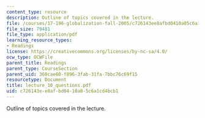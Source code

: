```yaml
---
content_type: resource
description: Outline of topics covered in the lecture.
file: /courses/17-196-globalization-fall-2005/c726143ee8afbd0410a05c6a1cd4bcb1_lecture_10_questions.pdf
file_size: 79481
file_type: application/pdf
learning_resource_types:
- Readings
license: https://creativecommons.org/licenses/by-nc-sa/4.0/
ocw_type: OCWFile
parent_title: Readings
parent_type: CourseSection
parent_uid: 360cae60-f896-3fab-31fa-7bbc76c69f15
resourcetype: Document
title: lecture_10_questions.pdf
uid: c726143e-e8af-bd04-10a0-5c6a1cd4bcb1
---
```

Outline of topics covered in the lecture.